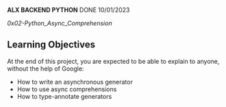 __ALX BACKEND PYTHON__ DONE 10/01/2023


*0x02-Python_Async_Comprehension*

## Learning Objectives
At the end of this project, you are expected to be able to explain to anyone, without the help of Google:

- How to write an asynchronous generator
- How to use async comprehensions
- How to type-annotate generators
